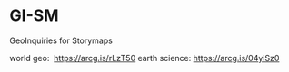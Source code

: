 # GI-SM
GeoInquiries for Storymaps

world geo:  https://arcg.is/rLzT50
earth science: https://arcg.is/04yiSz0

